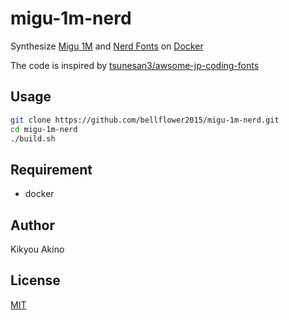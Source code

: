 # migu-1m-nerd
Synthesize [Migu 1M](https://mix-mplus-ipa.osdn.jp/migu/) and [Nerd Fonts](https://github.com/ryanoasis/nerd-fonts) on [Docker](https://www.docker.com/)

The code is inspired by [tsunesan3/awsome-jp-coding-fonts](https://github.com/tsunesan3/awsome-jp-coding-fonts)

## Usage
```sh
git clone https://github.com/bellflower2015/migu-1m-nerd.git
cd migu-1m-nerd
./build.sh
```

##  Requirement
- docker

## Author
Kikyou Akino

## License
[MIT](https://en.wikipedia.org/wiki/MIT_License)